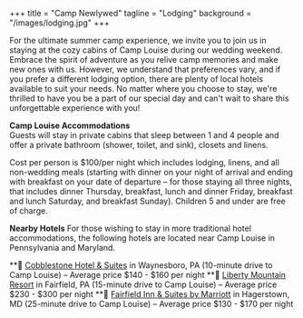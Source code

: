 +++
title = "Camp Newlywed"
tagline = "Lodging" 
background = "/images/lodging.jpg" 
+++

For the ultimate summer camp experience, we invite you to join us in staying at the cozy cabins of Camp Louise during our wedding weekend. Embrace the spirit of adventure as you relive camp memories and make new ones with us. However, we understand that preferences vary, and if you prefer a different lodging option, there are plenty of local hotels available to suit your needs. No matter where you choose to stay, we're thrilled to have you be a part of our special day and can't wait to share this unforgettable experience with you!  

**Camp Louise Accommodations**  
Guests will stay in private cabins that sleep between 1 and 4 people and offer a private bathroom (shower, toilet, and sink), closets and linens.  

Cost per person is $100/per night which includes lodging, linens, and all non-wedding meals (starting with dinner on your night of arrival and ending with breakfast on your date of departure – for those staying all three nights, that includes dinner Thursday, breakfast, lunch and dinner Friday, breakfast and lunch Saturday, and breakfast Sunday). Children 5 and under are free of charge. 

**Nearby Hotels**
For those wishing to stay in more traditional hotel accommodations, the following hotels are located near Camp Louise in Pennsylvania and Maryland. 

**&#127976; [Cobblestone Hotel & Suites](https://www.staycobblestone.com/pa/waynesboro/) in Waynesboro, PA (10-minute drive to Camp Louise) – Average price $140 - $160 per night
**&#127976; [Liberty Mountain Resort](https://www.libertymountainresort.com/) in Fairfield, PA (15-minute drive to Camp Louise) – Average price $230 - $300 per night
**&#127976; [Fairfield Inn & Suites by Marriott](https://www.marriott.com/en-us/hotels/hgrfi-fairfield-inn-and-suites-hagerstown/overview/?scid=f2ae0541-1279-4f24-b197-a979c79310b0) in Hagerstown, MD (25-minute drive to Camp Louise) – Average price $130 - $170 per night


